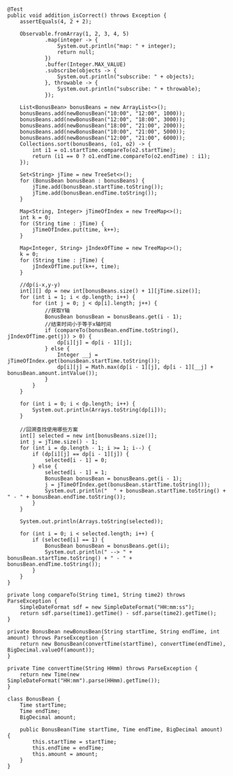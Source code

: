     @Test
    public void addition_isCorrect() throws Exception {
        assertEquals(4, 2 + 2);

        Observable.fromArray(1, 2, 3, 4, 5)
                .map(integer -> {
                    System.out.println("map: " + integer);
                    return null;
                })
                .buffer(Integer.MAX_VALUE)
                .subscribe(objects -> {
                    System.out.println("subscribe: " + objects);
                }, throwable -> {
                    System.out.println("subscribe: " + throwable);
                });

        List<BonusBean> bonusBeans = new ArrayList<>();
        bonusBeans.add(newBonusBean("10:00", "12:00", 1000));
        bonusBeans.add(newBonusBean("12:00", "18:00", 3000));
        bonusBeans.add(newBonusBean("18:00", "21:00", 2000));
        bonusBeans.add(newBonusBean("10:00", "21:00", 5000));
        bonusBeans.add(newBonusBean("12:00", "21:00", 6000));
        Collections.sort(bonusBeans, (o1, o2) -> {
            int i1 = o1.startTime.compareTo(o2.startTime);
            return (i1 == 0 ? o1.endTime.compareTo(o2.endTime) : i1);
        });

        Set<String> jTime = new TreeSet<>();
        for (BonusBean bonusBean : bonusBeans) {
            jTime.add(bonusBean.startTime.toString());
            jTime.add(bonusBean.endTime.toString());
        }

        Map<String, Integer> jTimeOfIndex = new TreeMap<>();
        int k = 0;
        for (String time : jTime) {
            jTimeOfIndex.put(time, k++);
        }

        Map<Integer, String> jIndexOfTime = new TreeMap<>();
        k = 0;
        for (String time : jTime) {
            jIndexOfTime.put(k++, time);
        }

        //dp(i-x,y-y)
        int[][] dp = new int[bonusBeans.size() + 1][jTime.size()];
        for (int i = 1; i < dp.length; i++) {
            for (int j = 0; j < dp[i].length; j++) {
                //获取Y轴
                BonusBean bonusBean = bonusBeans.get(i - 1);
                //结束时间小于等于x轴时间
                if (compareTo(bonusBean.endTime.toString(), jIndexOfTime.get(j)) > 0) {
                    dp[i][j] = dp[i - 1][j];
                } else {
                    Integer __j = jTimeOfIndex.get(bonusBean.startTime.toString());
                    dp[i][j] = Math.max(dp[i - 1][j], dp[i - 1][__j] + bonusBean.amount.intValue());
                }
            }
        }

        for (int i = 0; i < dp.length; i++) {
            System.out.println(Arrays.toString(dp[i]));
        }

        //回溯查找使用哪些方案
        int[] selected = new int[bonusBeans.size()];
        int j = jTime.size() - 1;
        for (int i = dp.length - 1; i >= 1; i--) {
            if (dp[i][j] == dp[i - 1][j]) {
                selected[i - 1] = 0;
            } else {
                selected[i - 1] = 1;
                BonusBean bonusBean = bonusBeans.get(i - 1);
                j = jTimeOfIndex.get(bonusBean.startTime.toString());
                System.out.println("  " + bonusBean.startTime.toString() + " - " + bonusBean.endTime.toString());
            }
        }

        System.out.println(Arrays.toString(selected));

        for (int i = 0; i < selected.length; i++) {
            if (selected[i] == 1) {
                BonusBean bonusBean = bonusBeans.get(i);
                System.out.println(" --> " + bonusBean.startTime.toString() + " - " + bonusBean.endTime.toString());
            }
        }
    }

    private long compareTo(String time1, String time2) throws ParseException {
        SimpleDateFormat sdf = new SimpleDateFormat("HH:mm:ss");
        return sdf.parse(time1).getTime() - sdf.parse(time2).getTime();
    }

    private BonusBean newBonusBean(String startTime, String endTime, int amount) throws ParseException {
        return new BonusBean(convertTime(startTime), convertTime(endTime), BigDecimal.valueOf(amount));
    }

    private Time convertTime(String HHmm) throws ParseException {
        return new Time(new SimpleDateFormat("HH:mm").parse(HHmm).getTime());
    }

    class BonusBean {
        Time startTime;
        Time endTime;
        BigDecimal amount;

        public BonusBean(Time startTime, Time endTime, BigDecimal amount) {
            this.startTime = startTime;
            this.endTime = endTime;
            this.amount = amount;
        }
    }
